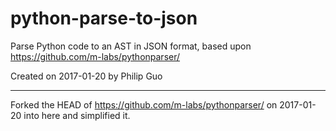 # python-parse-to-json

Parse Python code to an AST in JSON format, based upon https://github.com/m-labs/pythonparser/

Created on 2017-01-20 by Philip Guo

---

Forked the HEAD of https://github.com/m-labs/pythonparser/ on 2017-01-20 into here and simplified it.
